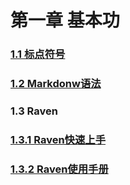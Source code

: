 # 第一章 基本功

### [1.1 标点符号](http://101.200.168.100:4000/11-%E6%A0%87%E7%82%B9%E7%AC%A6%E5%8F%B7.html)

### [1.2 Markdonw语法](http://101.200.168.100:4000/12-markdown%E8%AF%AD%E6%B3%95.html)

### 1.3 Raven

### [**1.3.1 Raven快速上手**](http://101.200.168.100:4000/131-raven%E5%BF%AB%E9%80%9F%E4%B8%8A%E6%89%8B.html)

### [**1.3.2 Raven使用手册**](http://101.200.168.100:4000/12-raven%E4%BD%BF%E7%94%A8%E6%89%8B%E5%86%8C.html)

